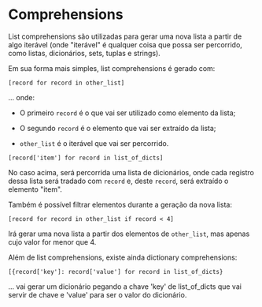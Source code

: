 # Comprehensions

List comprehensions são utilizadas para gerar uma nova lista a partir de algo
iterável (onde "iterável" é qualquer coisa que possa ser percorrido, como
listas, dicionários, sets, tuplas e strings).

Em sua forma mais simples, list comprehensions é gerado com:

```
[record for record in other_list]
```

... onde:

* O primeiro `record` é o que vai ser utilizado como elemento da lista;

* O segundo `record` é o elemento que vai ser extraído da lista;

* `other_list` é o iterável que vai ser percorrido.

```
[record['item'] for record in list_of_dicts]
```

No caso acima, será percorrida uma lista de dicionários, onde cada registro
dessa lista será tradado com `record` e, deste `record`, será extraído o
elemento "item".

Também é possível filtrar elementos durante a geração da nova lista:

```
[record for record in other_list if record < 4]
```

Irá gerar uma nova lista a partir dos elementos de `other_list`, mas apenas
cujo valor for menor que 4.

Além de list comprehensions, existe ainda dictionary comprehensions:

```
[{record['key']: record['value'] for record in list_of_dicts}
```

... vai gerar um dicionário pegando a chave 'key' de list_of_dicts que vai
servir de chave e 'value' para ser o valor do dicionário.
